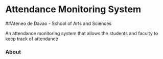 # Attendance Monitoring System
##Ateneo de Davao - School of Arts and Sciences

An attendance monitoring system that allows the students and faculty to keep track of attendance

### About
